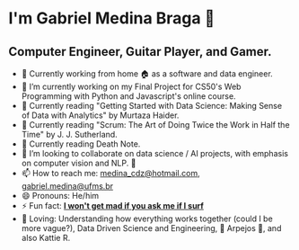 <!--**medina325/medina325** is a ✨ _special_ ✨ repository because its `README.md` (this file) appears on your GitHub profile.-->
<!-- - 💬 Ask me about ... -->

# I'm Gabriel Medina Braga 👋

## Computer Engineer, Guitar Player, and Gamer.

- 🔭 Currently working from home :house: as a software and data engineer.
- 🔭 I’m currently working on my Final Project for CS50's Web Programming with Python and Javascript's online course.
- 🌱 Currently reading "Getting Started with Data Science: Making Sense of Data with Analytics" by Murtaza Haider.
- 🌱 Currently reading "Scrum: The Art of Doing Twice the Work in Half the Time" by J. J. Sutherland.
- :notebook: Currently reading Death Note.
- 👯 I’m looking to collaborate on data science / AI projects, with emphasis on computer vision and NLP. 🐙
- 📫 How to reach me: medina_cdz@hotmail.com, gabriel.medina@ufms.br
- 😄 Pronouns: He/him
- ⚡ Fun fact: [**I won't get mad if you ask me if I surf**](https://www.google.com/search?q=gabriel+medina&sxsrf=ALeKk025hlinwEQLAHsJ5WOOEdh2e3g7cg:1597159847204&source=lnms&tbm=isch&sa=X&ved=2ahUKEwj_9t2KvJPrAhUtEbkGHSyQDBYQ_AUoAXoECBsQAw&biw=1366&bih=625)
- 💜 Loving: Understanding how everything works together (could I be more vague?), Data Driven Science and Engineering, 🎼 Arpejos 🎸, and also Kattie R.
